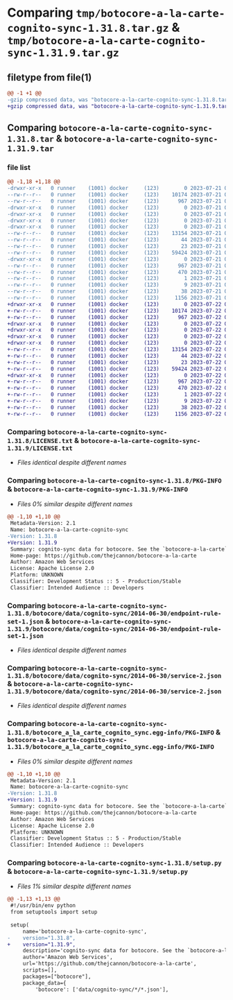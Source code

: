 # Comparing `tmp/botocore-a-la-carte-cognito-sync-1.31.8.tar.gz` & `tmp/botocore-a-la-carte-cognito-sync-1.31.9.tar.gz`

## filetype from file(1)

```diff
@@ -1 +1 @@
-gzip compressed data, was "botocore-a-la-carte-cognito-sync-1.31.8.tar", last modified: Fri Jul 21 01:21:17 2023, max compression
+gzip compressed data, was "botocore-a-la-carte-cognito-sync-1.31.9.tar", last modified: Sat Jul 22 01:20:20 2023, max compression
```

## Comparing `botocore-a-la-carte-cognito-sync-1.31.8.tar` & `botocore-a-la-carte-cognito-sync-1.31.9.tar`

### file list

```diff
@@ -1,18 +1,18 @@
-drwxr-xr-x   0 runner    (1001) docker     (123)        0 2023-07-21 01:21:17.982859 botocore-a-la-carte-cognito-sync-1.31.8/
--rw-r--r--   0 runner    (1001) docker     (123)    10174 2023-07-21 01:21:17.000000 botocore-a-la-carte-cognito-sync-1.31.8/LICENSE.txt
--rw-r--r--   0 runner    (1001) docker     (123)      967 2023-07-21 01:21:17.982859 botocore-a-la-carte-cognito-sync-1.31.8/PKG-INFO
-drwxr-xr-x   0 runner    (1001) docker     (123)        0 2023-07-21 01:21:17.978859 botocore-a-la-carte-cognito-sync-1.31.8/botocore/
-drwxr-xr-x   0 runner    (1001) docker     (123)        0 2023-07-21 01:21:17.978859 botocore-a-la-carte-cognito-sync-1.31.8/botocore/data/
-drwxr-xr-x   0 runner    (1001) docker     (123)        0 2023-07-21 01:21:17.978859 botocore-a-la-carte-cognito-sync-1.31.8/botocore/data/cognito-sync/
-drwxr-xr-x   0 runner    (1001) docker     (123)        0 2023-07-21 01:21:17.978859 botocore-a-la-carte-cognito-sync-1.31.8/botocore/data/cognito-sync/2014-06-30/
--rw-r--r--   0 runner    (1001) docker     (123)    13154 2023-07-21 01:21:06.000000 botocore-a-la-carte-cognito-sync-1.31.8/botocore/data/cognito-sync/2014-06-30/endpoint-rule-set-1.json
--rw-r--r--   0 runner    (1001) docker     (123)       44 2023-07-21 01:21:06.000000 botocore-a-la-carte-cognito-sync-1.31.8/botocore/data/cognito-sync/2014-06-30/examples-1.json
--rw-r--r--   0 runner    (1001) docker     (123)       23 2023-07-21 01:21:06.000000 botocore-a-la-carte-cognito-sync-1.31.8/botocore/data/cognito-sync/2014-06-30/paginators-1.json
--rw-r--r--   0 runner    (1001) docker     (123)    59424 2023-07-21 01:21:06.000000 botocore-a-la-carte-cognito-sync-1.31.8/botocore/data/cognito-sync/2014-06-30/service-2.json
-drwxr-xr-x   0 runner    (1001) docker     (123)        0 2023-07-21 01:21:17.978859 botocore-a-la-carte-cognito-sync-1.31.8/botocore_a_la_carte_cognito_sync.egg-info/
--rw-r--r--   0 runner    (1001) docker     (123)      967 2023-07-21 01:21:17.000000 botocore-a-la-carte-cognito-sync-1.31.8/botocore_a_la_carte_cognito_sync.egg-info/PKG-INFO
--rw-r--r--   0 runner    (1001) docker     (123)      470 2023-07-21 01:21:17.000000 botocore-a-la-carte-cognito-sync-1.31.8/botocore_a_la_carte_cognito_sync.egg-info/SOURCES.txt
--rw-r--r--   0 runner    (1001) docker     (123)        1 2023-07-21 01:21:17.000000 botocore-a-la-carte-cognito-sync-1.31.8/botocore_a_la_carte_cognito_sync.egg-info/dependency_links.txt
--rw-r--r--   0 runner    (1001) docker     (123)        9 2023-07-21 01:21:17.000000 botocore-a-la-carte-cognito-sync-1.31.8/botocore_a_la_carte_cognito_sync.egg-info/top_level.txt
--rw-r--r--   0 runner    (1001) docker     (123)       38 2023-07-21 01:21:17.982859 botocore-a-la-carte-cognito-sync-1.31.8/setup.cfg
--rw-r--r--   0 runner    (1001) docker     (123)     1156 2023-07-21 01:21:17.000000 botocore-a-la-carte-cognito-sync-1.31.8/setup.py
+drwxr-xr-x   0 runner    (1001) docker     (123)        0 2023-07-22 01:20:20.988847 botocore-a-la-carte-cognito-sync-1.31.9/
+-rw-r--r--   0 runner    (1001) docker     (123)    10174 2023-07-22 01:20:20.000000 botocore-a-la-carte-cognito-sync-1.31.9/LICENSE.txt
+-rw-r--r--   0 runner    (1001) docker     (123)      967 2023-07-22 01:20:20.984847 botocore-a-la-carte-cognito-sync-1.31.9/PKG-INFO
+drwxr-xr-x   0 runner    (1001) docker     (123)        0 2023-07-22 01:20:20.984847 botocore-a-la-carte-cognito-sync-1.31.9/botocore/
+drwxr-xr-x   0 runner    (1001) docker     (123)        0 2023-07-22 01:20:20.984847 botocore-a-la-carte-cognito-sync-1.31.9/botocore/data/
+drwxr-xr-x   0 runner    (1001) docker     (123)        0 2023-07-22 01:20:20.984847 botocore-a-la-carte-cognito-sync-1.31.9/botocore/data/cognito-sync/
+drwxr-xr-x   0 runner    (1001) docker     (123)        0 2023-07-22 01:20:20.984847 botocore-a-la-carte-cognito-sync-1.31.9/botocore/data/cognito-sync/2014-06-30/
+-rw-r--r--   0 runner    (1001) docker     (123)    13154 2023-07-22 01:20:09.000000 botocore-a-la-carte-cognito-sync-1.31.9/botocore/data/cognito-sync/2014-06-30/endpoint-rule-set-1.json
+-rw-r--r--   0 runner    (1001) docker     (123)       44 2023-07-22 01:20:09.000000 botocore-a-la-carte-cognito-sync-1.31.9/botocore/data/cognito-sync/2014-06-30/examples-1.json
+-rw-r--r--   0 runner    (1001) docker     (123)       23 2023-07-22 01:20:09.000000 botocore-a-la-carte-cognito-sync-1.31.9/botocore/data/cognito-sync/2014-06-30/paginators-1.json
+-rw-r--r--   0 runner    (1001) docker     (123)    59424 2023-07-22 01:20:09.000000 botocore-a-la-carte-cognito-sync-1.31.9/botocore/data/cognito-sync/2014-06-30/service-2.json
+drwxr-xr-x   0 runner    (1001) docker     (123)        0 2023-07-22 01:20:20.984847 botocore-a-la-carte-cognito-sync-1.31.9/botocore_a_la_carte_cognito_sync.egg-info/
+-rw-r--r--   0 runner    (1001) docker     (123)      967 2023-07-22 01:20:20.000000 botocore-a-la-carte-cognito-sync-1.31.9/botocore_a_la_carte_cognito_sync.egg-info/PKG-INFO
+-rw-r--r--   0 runner    (1001) docker     (123)      470 2023-07-22 01:20:20.000000 botocore-a-la-carte-cognito-sync-1.31.9/botocore_a_la_carte_cognito_sync.egg-info/SOURCES.txt
+-rw-r--r--   0 runner    (1001) docker     (123)        1 2023-07-22 01:20:20.000000 botocore-a-la-carte-cognito-sync-1.31.9/botocore_a_la_carte_cognito_sync.egg-info/dependency_links.txt
+-rw-r--r--   0 runner    (1001) docker     (123)        9 2023-07-22 01:20:20.000000 botocore-a-la-carte-cognito-sync-1.31.9/botocore_a_la_carte_cognito_sync.egg-info/top_level.txt
+-rw-r--r--   0 runner    (1001) docker     (123)       38 2023-07-22 01:20:20.988847 botocore-a-la-carte-cognito-sync-1.31.9/setup.cfg
+-rw-r--r--   0 runner    (1001) docker     (123)     1156 2023-07-22 01:20:20.000000 botocore-a-la-carte-cognito-sync-1.31.9/setup.py
```

### Comparing `botocore-a-la-carte-cognito-sync-1.31.8/LICENSE.txt` & `botocore-a-la-carte-cognito-sync-1.31.9/LICENSE.txt`

 * *Files identical despite different names*

### Comparing `botocore-a-la-carte-cognito-sync-1.31.8/PKG-INFO` & `botocore-a-la-carte-cognito-sync-1.31.9/PKG-INFO`

 * *Files 0% similar despite different names*

```diff
@@ -1,10 +1,10 @@
 Metadata-Version: 2.1
 Name: botocore-a-la-carte-cognito-sync
-Version: 1.31.8
+Version: 1.31.9
 Summary: cognito-sync data for botocore. See the `botocore-a-la-carte` package for more info.
 Home-page: https://github.com/thejcannon/botocore-a-la-carte
 Author: Amazon Web Services
 License: Apache License 2.0
 Platform: UNKNOWN
 Classifier: Development Status :: 5 - Production/Stable
 Classifier: Intended Audience :: Developers
```

### Comparing `botocore-a-la-carte-cognito-sync-1.31.8/botocore/data/cognito-sync/2014-06-30/endpoint-rule-set-1.json` & `botocore-a-la-carte-cognito-sync-1.31.9/botocore/data/cognito-sync/2014-06-30/endpoint-rule-set-1.json`

 * *Files identical despite different names*

### Comparing `botocore-a-la-carte-cognito-sync-1.31.8/botocore/data/cognito-sync/2014-06-30/service-2.json` & `botocore-a-la-carte-cognito-sync-1.31.9/botocore/data/cognito-sync/2014-06-30/service-2.json`

 * *Files identical despite different names*

### Comparing `botocore-a-la-carte-cognito-sync-1.31.8/botocore_a_la_carte_cognito_sync.egg-info/PKG-INFO` & `botocore-a-la-carte-cognito-sync-1.31.9/botocore_a_la_carte_cognito_sync.egg-info/PKG-INFO`

 * *Files 0% similar despite different names*

```diff
@@ -1,10 +1,10 @@
 Metadata-Version: 2.1
 Name: botocore-a-la-carte-cognito-sync
-Version: 1.31.8
+Version: 1.31.9
 Summary: cognito-sync data for botocore. See the `botocore-a-la-carte` package for more info.
 Home-page: https://github.com/thejcannon/botocore-a-la-carte
 Author: Amazon Web Services
 License: Apache License 2.0
 Platform: UNKNOWN
 Classifier: Development Status :: 5 - Production/Stable
 Classifier: Intended Audience :: Developers
```

### Comparing `botocore-a-la-carte-cognito-sync-1.31.8/setup.py` & `botocore-a-la-carte-cognito-sync-1.31.9/setup.py`

 * *Files 1% similar despite different names*

```diff
@@ -1,13 +1,13 @@
 #!/usr/bin/env python
 from setuptools import setup
 
 setup(
     name='botocore-a-la-carte-cognito-sync',
-    version="1.31.8",
+    version="1.31.9",
     description='cognito-sync data for botocore. See the `botocore-a-la-carte` package for more info.',
     author='Amazon Web Services',
     url='https://github.com/thejcannon/botocore-a-la-carte',
     scripts=[],
     packages=["botocore"],
     package_data={
         'botocore': ['data/cognito-sync/*/*.json'],
```

